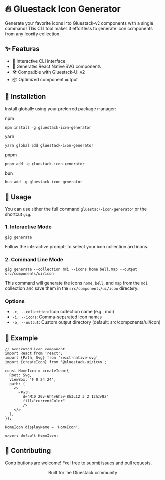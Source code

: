 # 🔥 Gluestack Icon Generator

Generate your favorite icons into Gluestack-v2 components with a single command! This CLI tool makes it effortless to generate icon components from any Iconify collection.


## ✨ Features

- 🚀 Interactive CLI interface
- 💎 Generates React Native SVG components
- 🛠️ Compatible with Gluestack-UI v2
- 📦 Optimized component output

## 🚀 Installation
Install globally using your preferred package manager:

npm
```
npm install -g gluestack-icon-generator
```
yarn
```
yarn global add gluestack-icon-generator
```

pnpm
```
pnpm add -g gluestack-icon-generator
``` 

bun
```
bun add -g gluestack-icon-generator
```


## 📖 Usage
You can use either the full command `gluestack-icon-generator` or the shortcut `gig`.

### 1. Interactive Mode
   
```
gig generate
```

Follow the interactive prompts to select your icon collection and icons.

### 2. Command Line Mode

```
gig generate --collection mdi --icons home,bell,map --output src/components/ui/icon
```

This command will generate the icons `home`, `bell`, and `map` from the `mdi` collection and save them in the `src/components/ui/icon` directory.

### Options
- `-c, --collection`: Icon collection name (e.g., mdi)
- `-i, --icons`: Comma-separated icon names
- `-o, --output`: Custom output directory (default: src/components/ui/icon)

## 🎯 Example

```
// Generated icon component
import React from 'react';
import {Path, Svg} from 'react-native-svg';
import {createIcon} from '@gluestack-ui/icon';

const HomeIcon = createIcon({
  Root: Svg,
  viewBox: '0 0 24 24',
  path: (
    <>
      <Path
        d="M10 20v-6h4v6h5v-8h3L12 3 2 12h3v8z"
        fill="currentColor"
        />
    </>
  ),
});

HomeIcon.displayName = 'HomeIcon';

export default HomeIcon;
```


## 🤝 Contributing

Contributions are welcome! Feel free to submit issues and pull requests.

<p align="center">Built for the Gluestack community</p>